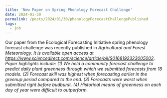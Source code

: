 ```yaml
---
title: 'New Paper on Spring Phenology Forecast Challenge'
date: 2024-01-30
permalink: /posts/2024/01/30/phenologyForecastChallengePublished
tags:
  - job
---
```


Our paper from the Ecological Forecasting Initiative spring phenology forecast challenge was recently published in <i>Agricultural and Forest Meteorology<i>. It is available open access at https://www.sciencedirect.com/science/article/pii/S0168192323005002. Paper highlights include: (1) We held a community forecast challenge to predict daily plant greenness through which we submitted forecasts from 18 models. (2) Forecast skill was highest when forecasting earlier in the greenup period compared to the end. (3) Forecasts were worst when submitted right before budburst. (4) Historical means of greenness on each day of year were difficult to outperform.

